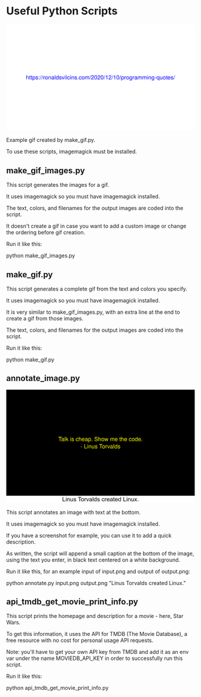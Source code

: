 # Useful Python Scripts

![example gif](output.gif)

Example gif created by make_gif.py.

To use these scripts, imagemagick must be installed.

## make_gif_images.py

This script generates the images for a gif.

It uses imagemagick so you must have imagemagick installed.

The text, colors, and filenames for the output images are coded into the script.

It doesn't create a gif in case you want to add a custom image or change the ordering before gif creation.

Run it like this:

python make_gif_images.py

## make_gif.py

This script generates a complete gif from the text and colors you specify. 

It uses imagemagick so you must have imagemagick installed.

It is very similar to make_gif_images.py, with an extra line at the end to create a gif from those images.

The text, colors, and filenames for the output images are coded into the script.

Run it like this:

python make_gif.py

## annotate_image.py

![annotated image](linux.png)

This script annotates an image with text at the bottom.

It uses imagemagick so you must have imagemagick installed.

If you have a screenshot for example, you can use it to add a quick description.

As written, the script will append a small caption at the bottom of the image, using the text you enter, in black text centered on a white background.

Run it like this, for an example input of input.png and output of output.png:

python annotate.py input.png output.png "Linus Torvalds created Linux."

## api_tmdb_get_movie_print_info.py

This script prints the homepage and description for a movie - here, Star Wars.

To get this information, it uses the API for TMDB (The Movie Database), a free resource with no cost for personal usage API requests.

Note: you'll have to get your own API key from TMDB and add it as an env var under the name MOVIEDB_API_KEY in order to successfully run this script.

Run it like this:

python api_tmdb_get_movie_print_info.py
